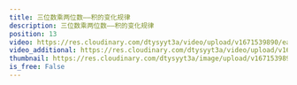 ```yaml
---
title: 三位数乘两位数——积的变化规律
description: 三位数乘两位数——积的变化规律
position: 13
video: https://res.cloudinary.com/dtysyyt3a/video/upload/v1671539890/easymath/4年级上/04单元三位数乘两位数/h62oya6qtxo5erlxjqmg.mp4
video_additional: https://res.cloudinary.com/dtysyyt3a/video/upload/v1671539929/easymath/4年级上/04单元三位数乘两位数/每课一题的解答视频/lgpn7e7bdfphd5oibzsb.mp4
thumbnail: https://res.cloudinary.com/dtysyyt3a/image/upload/v1671539892/easymath/4年级上/04单元三位数乘两位数/wafwkcoqqpjwdsayuyrz.png
is_free: False
---
```

